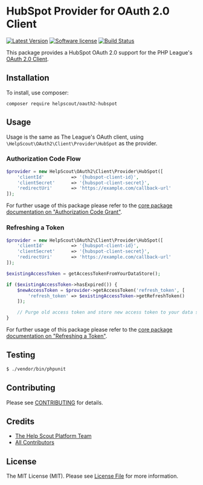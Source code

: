 # HubSpot Provider for OAuth 2.0 Client

[![Latest Version](https://img.shields.io/github/release/helpscout/oauth2-hubspot.svg?style=flat-square)](https://github.com/helpscout/oauth2-hubspot/releases)
[![Software license](https://img.shields.io/badge/license-MIT-blue.svg?style=flat-square)](https://raw.githubusercontent.com/helpscout/oauth2-hubspot/develop/LICENSE)
[![Build Status](https://img.shields.io/travis/helpscout/oauth2-hubspot/master.svg?style=flat-square)](https://travis-ci.org/helpscout/oauth2-hubspot)

This package provides a HubSpot OAuth 2.0 support for the PHP League's [OAuth 2.0 Client](https://github.com/thephpleague/oauth2-client).

## Installation

To install, use composer:

```
composer require helpscout/oauth2-hubspot
```

## Usage

Usage is the same as The League's OAuth client, using `\HelpScout\OAuth2\Client\Provider\HubSpot` as the provider.

### Authorization Code Flow

```php
$provider = new HelpScout\OAuth2\Client\Provider\HubSpot([
    'clientId'          => '{hubspot-client-id}',
    'clientSecret'      => '{hubspot-client-secret}',
    'redirectUri'       => 'https://example.com/callback-url'
]);
```
For further usage of this package please refer to the [core package documentation on "Authorization Code Grant"](https://github.com/thephpleague/oauth2-client#usage).

### Refreshing a Token

```php
$provider = new HelpScout\OAuth2\Client\Provider\HubSpot([
    'clientId'          => '{hubspot-client-id}',
    'clientSecret'      => '{hubspot-client-secret}',
    'redirectUri'       => 'https://example.com/callback-url'
]);

$existingAccessToken = getAccessTokenFromYourDataStore();

if ($existingAccessToken->hasExpired()) {
    $newAccessToken = $provider->getAccessToken('refresh_token', [
        'refresh_token' => $existingAccessToken->getRefreshToken()
    ]);

    // Purge old access token and store new access token to your data store.
}
```

For further usage of this package please refer to the [core package documentation on "Refreshing a Token"](https://github.com/thephpleague/oauth2-client#refreshing-a-token).

## Testing

``` bash
$ ./vendor/bin/phpunit
```

## Contributing

Please see [CONTRIBUTING](https://github.com/helpscout/oauth2-hubspot/blob/master/CONTRIBUTING.md) for details.


## Credits

- [The Help Scout Platform Team](https://github.com/helpscout)
- [All Contributors](https://github.com/helpscout/oauth2-hubspot/contributors)


## License

The MIT License (MIT). Please see [License File](https://github.com/helpscout/oauth2-hubspot/blob/master/LICENSE) for more information.
